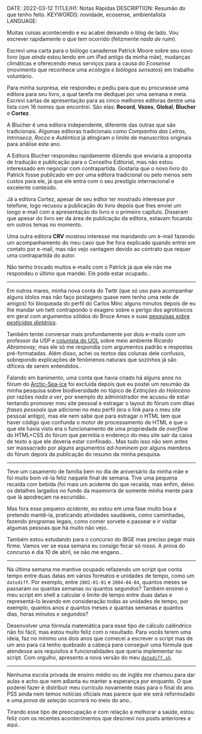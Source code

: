 <!DOCTYPE html>
<meta http-equiv="content-type" content="text/html; charset=utf-8">
<link rel="stylesheet" href="../css/style.css" type="text/css">
<!-- PLAIN TEXT -->
DATE: 2022-03-12
TITLE/H1: Notas Rápidas
DESCRIPTION: Resumão do que tenho feito.
KEYWORDS: novidade, ecosense, ambientalista
LANGUAGE: 

<!-- DATE MUST BE IN THE FORMAT YYY-MM-DD -->
<!-- H1 WILL BE ADDED TO POST/ARTICLE HEADER -->
<!-- KEYWORD DELIMITER IS COMMA -->


<!-- HYPERTEXT -->

Muitas coisas acontecendo e eu acabei deixando o blog de lado.
Vou escrever rapidamente o que tem ocorrido (felizmente *nada de ruim*).

Escrevi uma carta para o biólogo canadense Patrick Moore sobre seu novo
livro (que *ainda* estou lendo em um iPad antigo da minha mãe), mudanças
climáticas e oferecendo meus serviços para a causa do *Ecosense*
(movimento que reconhece uma *ecologia e biólogos sensatos*) em
trabalho voluntário.

Para minha surpresa, ele respondeu e pediu para que eu procurasse uma editora
para seu livro, a qual tarefa me dediquei por uma semana e meia.
Escrevi cartas de apresentação para as cinco melhores editoras dentre uma
lista com 16 nomes que encontrei.
São elas: **Record**, **Vozes**, **Global**, **Blucher** e **Cortez**.

A Blucher é uma editora independente, diferente das outras que são tradicionais.
Algumas editoras tradicionais como
*Companhia das Letras*, *Intrínseca*, *Rocco* e *Autêntica* já atingiram
o limite de manuscritos originais para análise este ano.

A Editora Blucher respondeu rapidamente dizendo que enviaria a proposta
de tradução e publicação para o Conselho Editorial, mas não estou
interessado em negociar com contrapartida. Gostaria que o novo livro
do Patrick fosse publicado em por uma editora tradicional ou pelo
menos sem custos para ele, já que ele entra com o seu prestígio
internacional e excelente conteúdo.

Já a editora Cortez, apesar de seu editor ter mostrado interesse
por telefone, logo recusou a publicação do livro depois que lhes enviei
um longo e-mail com a apresentação do livro e o primeiro capítulo.
Disseram que apesar do livro ser da área de publicação da editora,
estavam focando em outros temas no momento.

Uma outra editora **CRV** mostrou interesse me mandando um e-mail fazendo
um acompanhamento do meu caso que lhe fora explicado quando entrei em
contato por e-mail, mas não vejo vantagem devido ao contrato que
requer uma contrapartida do autor.

Não tenho trocado muitos e-mails com o Patrick já que ele não me respondeu
o último que mandei. Ele pode estar ocupado.. 

---

Em outros mares, minha nova conta do Twttr (que só uso para acompanhar
alguns ídolos mas não faço postagens quase nem tenho uma rede
de amigos) foi bloqueada do perfil do Carlos Minc alguns minutos depois
de eu lhe mandar um twtt contrapondo o exagero sobre o perigo
dos agrotóxicos em geral com argumentos sólidos do Bruce Ames
e suas [pesquisas sobre *pesticidas dietários*](https://www.ncbi.nlm.nih.gov/pmc/articles/PMC54831/).

Também tentei conversar mais profundamente por dois e-mails
com um professor da USP
e [colunista do UOL](https://tab.uol.com.br/colunas/ricardo-abramovay/)
sobre meio ambiente *Ricardo Abramovay*,
mas ele só me respondia com argumentos padrão e respostas pré-formatadas.
Além disso, achei os textos das colunas dele confusos, sobrepondo
explicações de
fenômenos naturais que sozinhos já são difíceis de serem entendidos..

Falando em banimento, uma conta que havia criado há alguns anos
no fórum do [Arctic-Sea-ice](https://forum.arctic-sea-ice.net/index.php/topic,2305.700.html)
foi excluída depois que eu postei um resumão da minha pesquisa sobre
biodiversidade no tópico de *Extinções do Holoceno* por razões
*nada a ver*, por exemplo do administrador me acusou de estar tentando
promover meu site pessoal e estragar o layout do fórum com ditas
*frases pessoais* que adicionei no meu perfil 
(era o link para o meu site pessoal antigo), mas ele nem sabe que
para estragar o HTML tem que haver código que confunda o motor
de processamento de HTML e que o que ele havia visto era
o funcionamento de uma propriedade de *overflow* do HTML+CSS do 
fórum que permitia o endereço do meu site sair da caixa de texto
a que ele deveria estar confinado.. Mas tudo isso não sem antes
ser massacrado por alguns argumentos *ad-hominem* por alguns membros
do fórum depois da publicação do resumo da minha pesquisa.

---

Teve um casamento de família bem no dia de aniversário da
minha mãe e foi muito bom vê-la feliz naquele final de semana. Tive
uma pequena recaída com bebida (foi mais um acidente do que recaída,
mas enfim, deixo os detalhes largados no fundo da masmorra
de somente minha mente para que lá apodreçam na escuridão..

Mas fora esse pequeno *acidente*, eu estou em uma fase muito boa
e pretendo mantê-la, praticando atividades saudáveis, como caminhadas,
fazendo programas legais, como comer sorvete e passear e ir visitar
algumas pessoas que há muito não vejo..

Também estou estudando para o concurso do IBGE mas preciso pegar mais
firme. Vamos ver se essa semana eu consigo focar só nisso. A prova
do concurso é dia 10 de abril, se não me engano..

---

Na última semana me mantive ocupado refazendo um script que conta
tempo entre duas datas em vários formatos e unidades de tempo, como
um `datediff`.
Por exemplo, entre `2002-01-01` e `2004-04-04`, quantos meses se passaram *ou*
quantas semanas *ou* quantos segundos? Também ensinei o meu script
em shell a calcular o limite de tempo entre duas datas e
representá-lo levando em consideração todas as unidades de tempo,
por exemplo, quantos anos *e* quantos meses *e* quantas semanas *e* 
quantos dias, horas minutos *e* segundos?

Desenvolver uma fórmula matemática para esse tipo de cálculo
calêndrico não foi fácil, mas estou muito feliz com o resultado.
Para vocês terem uma ideia, faz no mínimo uns dois anos que comecei
a escrever o script mas de um ano para cá tenho quebrado a cabeça
para conseguir uma fórmula que atendesse aos requisitos e funcionalidades
que queria implementar no script. Com orgulho, apresento a nova versão
do meu [`datediff.sh`](https://github.com/mountaineerbr/scripts/blob/main/datediff.sh).

---

Nenhuma escola privada de ensino médio ou
de inglês me chamou para dar aulas e acho que nem adianta eu manter
a esperança por enquanto. O que poderei fazer é distribuir meu
currículo novamente mais para o final do ano. PSS ainda nem temos
notícias oficiais mas parece que ele será reformulado e uma *prova de seleção*
ocorrerá no meio do ano..

Tirando esse tipo de preocupação e com relação a melhorar a saúde,
estou feliz com os recentes acontecimentos que descrevi
nos posts anteriores e aqui..

